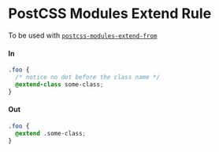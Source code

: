 # PostCSS Modules Extend Rule

To be used with [`postcss-modules-extend-from`](../postcss-modules-extend-from)

#### In

```css
.foo {
  /* notice no dot before the class name */
  @extend-class some-class;
}
```

#### Out

```css
.foo {
  @extend .some-class;
}
```
